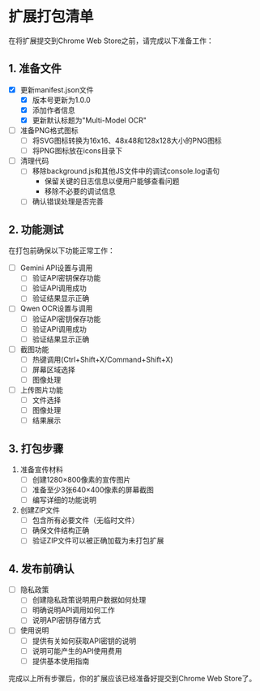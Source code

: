 # 扩展打包清单

在将扩展提交到Chrome Web Store之前，请完成以下准备工作：

## 1. 准备文件

- [x] 更新manifest.json文件
  - [x] 版本号更新为1.0.0
  - [x] 添加作者信息
  - [x] 更新默认标题为"Multi-Model OCR"

- [ ] 准备PNG格式图标
  - [ ] 将SVG图标转换为16x16、48x48和128x128大小的PNG图标
  - [ ] 将PNG图标放在icons目录下

- [ ] 清理代码
  - [ ] 移除background.js和其他JS文件中的调试console.log语句
    - 保留关键的日志信息以便用户能够查看问题
    - 移除不必要的调试信息
  - [ ] 确认错误处理是否完善

## 2. 功能测试

在打包前确保以下功能正常工作：

- [ ] Gemini API设置与调用
  - [ ] 验证API密钥保存功能
  - [ ] 验证API调用成功
  - [ ] 验证结果显示正确

- [ ] Qwen OCR设置与调用
  - [ ] 验证API密钥保存功能
  - [ ] 验证API调用成功
  - [ ] 验证结果显示正确

- [ ] 截图功能
  - [ ] 热键调用(Ctrl+Shift+X/Command+Shift+X)
  - [ ] 屏幕区域选择
  - [ ] 图像处理

- [ ] 上传图片功能
  - [ ] 文件选择
  - [ ] 图像处理
  - [ ] 结果展示

## 3. 打包步骤

1. 准备宣传材料
   - [ ] 创建1280×800像素的宣传图片
   - [ ] 准备至少3张640×400像素的屏幕截图
   - [ ] 编写详细的功能说明

2. 创建ZIP文件
   - [ ] 包含所有必要文件（无临时文件）
   - [ ] 确保文件结构正确
   - [ ] 验证ZIP文件可以被正确加载为未打包扩展

## 4. 发布前确认

- [ ] 隐私政策
  - [ ] 创建隐私政策说明用户数据如何处理
  - [ ] 明确说明API调用如何工作
  - [ ] 说明API密钥存储方式

- [ ] 使用说明
  - [ ] 提供有关如何获取API密钥的说明
  - [ ] 说明可能产生的API使用费用
  - [ ] 提供基本使用指南

完成以上所有步骤后，你的扩展应该已经准备好提交到Chrome Web Store了。
